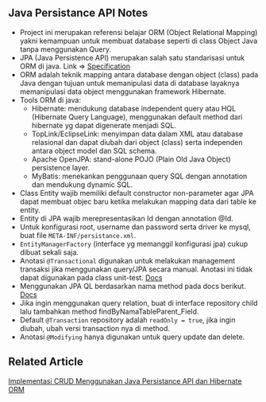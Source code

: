 ## Java Persistance API Notes

* Project ini merupakan referensi belajar ORM (Object Relational Mapping) yakni kemampuan untuk membuat database seperti di class Object Java tanpa menggunakan Query.
* JPA (Java Persistence API) merupakan salah satu standarisasi untuk ORM di java. Link => [Specification](https://jakarta.ee/specifications/persistence/)
* ORM adalah teknik mapping antara database dengan object (class) pada Java dengan tujuan untuk memanipulasi data di database layaknya memanipulasi data object menggunakan framework Hibernate.
* Tools ORM di java:
    - Hibernate: mendukung database independent query atau HQL (Hibernate Query Language), menggunakan default method dari hibernate yg dapat digenerate menjadi SQL.
    - TopLink/EclipseLink: menyimpan data dalam XML atau database relasional dan dapat diubah dari object (class) serta independen antara object model dan SQL schema.
    - Apache OpenJPA: stand-alone POJO (Plain Old Java Object) persistence layer.
    - MyBatis: menekankan penggunaan query SQL dengan annotation dan mendukung dynamic SQL.
* Class Entity wajib memiliki default constructor non-parameter agar JPA dapat membuat objec baru ketika melakukan mapping data dari table ke entity.
* Entity di JPA wajib merepresentasikan Id dengan annotation @Id.
* Untuk konfigurasi root, username dan password serta driver ke mysql, buat file `META-INF/persistance.xml`.
* `EntityManagerFactory` (interface yg memanggil konfigurasi jpa) cukup dibuat sekali saja.
* Anotasi `@Transactional` digunakan untuk melakukan management transaksi jika menggunakan query/JPA secara manual. Anotasi ini tidak dapat digunakan pada class unit-test. [Docs](https://docs.spring.io/spring-framework/docs/current/javadoc-api/org/springframework/transaction/annotation/Transactional.html)
* Menggunakan JPA QL berdasarkan nama method pada docs berikut. [Docs](https://docs.spring.io/spring-data/jpa/reference/jpa/query-methods.html)
* Jika ingin menggunakan query relation, buat di interface repository child lalu tambahkan method findByNamaTableParent_Field.
* Default `@Transaction` repository adalah `readOnly = true`, jika ingin diubah, ubah versi transaction nya di method.
* Anotasi `@Modifying` hanya digunakan untuk query update dan delete.

## Related Article
[Implementasi CRUD Menggunakan Java Persistance API dan Hibernate ORM](https://medium.com/@ichwansholihin/implementasi-crud-menggunakan-java-persistance-api-dan-hibernate-orm-a96f0987d5eb)

